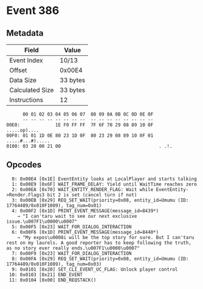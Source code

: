 # Event 386

## Metadata

| Field           | Value    |
|-----------------|----------|
| Event Index     | 10/13    |
| Offset          | 0x00E4   |
| Data Size       | 33 bytes |
| Calculated Size | 33 bytes |
| Instructions    | 12       |

```
      00 01 02 03 04 05 06 07  08 09 0A 0B 0C 0D 0E 0F
      -- -- -- -- -- -- -- --  -- -- -- -- -- -- -- --
00E0:             1E F0 FF FF  7F 6F 70 29 08 89 10 0F      .....op)....
00F0: 01 01 1D 0E 80 23 1D 0F  80 23 29 08 89 10 0F 01  .....#...#).....
0100: 03 20 00 21 00                                    . .!.           
```

## Opcodes

```
  0: 0x00E4 [0x1E] EventEntity looks at LocalPlayer and starts talking
  1: 0x00E9 [0x6F] WAIT_FRAME_DELAY: Yield until WaitTime reaches zero
  2: 0x00EA [0x70] WAIT_ENTITY_RENDER_FLAG: Wait while EventEntity->Render.Flags3 bit 2 is set (cancel turn if not)
  3: 0x00EB [0x29] REQ_SET_WAIT(priority=0x08, entity_id=Umumu (ID: 17764489/0x010F1089), tag_num=0x01)
  4: 0x00F2 [0x1D] PRINT_EVENT_MESSAGE(message_id=8439*)
    → "I can'taru wait to see our next exclusive issue.\u007F1\u0000\u0007"
  5: 0x00F5 [0x23] WAIT_FOR_DIALOG_INTERACTION
  6: 0x00F6 [0x1D] PRINT_EVENT_MESSAGE(message_id=8440*)
    → "My expos\u0008i will be the top story for sure. But I can'taru rest on my laurels. A good reporter has to keep following the truth, as no story ever really ends.\u007F1\u0000\u0007"
  7: 0x00F9 [0x23] WAIT_FOR_DIALOG_INTERACTION
  8: 0x00FA [0x29] REQ_SET_WAIT(priority=0x08, entity_id=Umumu (ID: 17764489/0x010F1089), tag_num=0x03)
  9: 0x0101 [0x20] SET_CLI_EVENT_UC_FLAG: Unlock player control
 10: 0x0103 [0x21] END_EVENT
 11: 0x0104 [0x00] END_REQSTACK()
```
